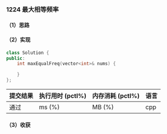 ### 1224 最大相等频率

#### （1）思路

#### （2）实现

```cpp
class Solution {
public:
    int maxEqualFreq(vector<int>& nums) {

    }
};
```

| 提交结果 | 执行用时 (pctl%) | 内存消耗 (pctl%) | 语言 |
|:---------|:-----------------|:-----------------|:-----|
| 通过     |  ms (%)   |  MB (%)  | cpp  |

#### （3）收获
